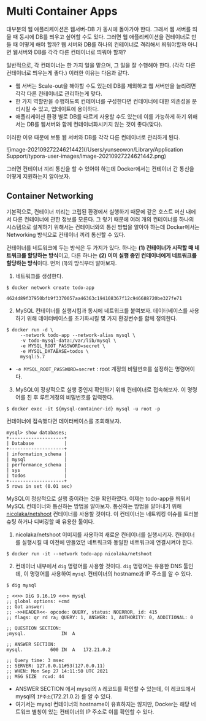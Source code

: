 # Multi Container Apps

대부분의 웹 애플리케이션은 웹서버-DB 가 동시에 돌아가야 한다. 그래서 웹 서버를 띄울 때 동시에 DB를 띄우고 싶어할 수도 있다. 그러면 웹 애플리케이션을 컨테이너로 만들 때 어떻게 해야 할까? 웹 서버와 DB를 하나의 컨테이너로 격리해서 띄워야할까 아니면 웹서버와 DB를 각각 다른 컨테이너로 띄워야 할까? 

일반적으로, 각 컨테이너는 한 가지 일을 맡으며, 그 일을 잘 수행해야 한다. (각각 다른 컨테이너로 띄우는게 좋다.) 이러한 이유는 다음과 같다.

* 웹 서버는 Scale-out을 해야할 수도 있는데 DB를 제외하고 웹 서버만을 늘리려면 각각 다른 컨테이너로 관리하는게 맞다.
* 한 가지 역할만을 수행하도록 컨테이너를 구성한다면 컨테이너에 대한 의존성을 분리시킬 수 있고, 업데이트에 용이하다.
* 애플리케이션 환경 별로 DB를 다르게 사용할 수도 있는데 이를 가능하게 하기 위해서는 DB를 웹서버와 함께 컨테이너화시키지 않는 것이 좋다(맞다).



이러한 이유 때문에 보통 웹 서버와 DB를 각각 다른 컨테이너로 관리하게 된다.

![image-20210927224621442](/Users/yunseowon/Library/Application Support/typora-user-images/image-20210927224621442.png)

그러면 컨테이너 끼리 통신을 할 수 있어야 하는데 Docker에서는 컨테이너 간 통신을 어떻게 지원하는지 알아보자.



## Container Networking

기본적으로, 컨테이너 끼리는 고립된 환경에서 실행하기 때문에 같은 호스트 머신 내에서 다른 컨테이너에 관한 정보를 모른다. 그 렇기 때문에 여러 개의 컨테이너를 하나의 시스템으로 설계하기 위해서는 컨테이너와의 통신 방법을 알아야 하는데 Docker에서는 Networking 방식으로 컨테이너 끼리 통신할 수 있다.

컨테이너를 네트워크에 두는 방식은 두 가지가 있다. 하나는 **(1) 컨테이너가 시작할 때 네트워크를 할당하는 방식**이고, 다른 하나는 **(2) 이미 실행 중인 컨테이너에게 네트워크를 할당하는 방식**이다. 먼저 (1)의 방식부터 알아보자.



1. 네트워크를 생성한다.

```shell
$ docker network create todo-app

4624d89f37950bfb9f3370057aa46363c194108367f12c946688720be327fe71
```

2. MySQL 컨테이너를 실행시킴과 동시에 네트워크를 붙여보자. 데이터베이스를 사용하기 위해 데이터베이스를 초기화시킬 몇 가지 환경변수를 함께 정의한다.

```shell
$ docker run -d \
     --network todo-app --network-alias mysql \
     -v todo-mysql-data:/var/lib/mysql \
     -e MYSQL_ROOT_PASSWORD=secret \
     -e MYSQL_DATABASE=todos \
     mysql:5.7
```

* `-e MYSQL_ROOT_PASSWORD=secret` : root 계정의 비밀번호를 설정하는 명령어이다. 

3. MySQL이 정상적으로 실행 중인지 확인하기 위해 컨테이너로 접속해보자. 이 명령어를 친 후 루트계정의 비밀번호를 입력한다.

```shell
$ docker exec -it ${mysql-container-id} mysql -u root -p
```

컨테이너에 접속했다면 데이터베이스를 조회해보자.

```mysql
mysql> show databases;
+--------------------+
| Database           |
+--------------------+
| information_schema |
| mysql              |
| performance_schema |
| sys                |
| todos              |
+--------------------+
5 rows in set (0.01 sec)
```



MySQL이 정상적으로 실행 중이라는 것을 확인하였다. 이제는 todo-app을 띄워서 MySQL 컨테이너와 통신하는 방법을 알아보자. 통신하는 방법을 알아내기 위해 [nicolaka/netshoot](https://github.com/nicolaka/netshoot) 컨테이너를 사용할 것이다. 이 컨테이너는 네트워킹 이슈를 트러블슈팅 하거나 디버깅할 때 유용한 툴이다.

1. nicolaka/netshoot 이미지를 사용하여 새로운 컨테이너를 실행시키자. 컨테이너를 실행시킬 때 이전에 만들었던 네트워크와 동일한 네트워크에 연결시켜야 한다.

```shell
$ docker run -it --network todo-app nicolaka/netshoot
```

2. 컨테이너 내부에서 `dig` 명령어를 사용할 것이다. `dig` 명령어는 유용한 DNS 툴인데, 이 명령어를 사용하여 `mysql` 컨테이너의 hostname과 IP 주소를 알 수 있다.

```shell
$ dig mysql

; <<>> DiG 9.16.19 <<>> mysql
;; global options: +cmd
;; Got answer:
;; ->>HEADER<<- opcode: QUERY, status: NOERROR, id: 415
;; flags: qr rd ra; QUERY: 1, ANSWER: 1, AUTHORITY: 0, ADDITIONAL: 0

;; QUESTION SECTION:
;mysql.				IN	A

;; ANSWER SECTION:
mysql.			600	IN	A	172.21.0.2

;; Query time: 3 msec
;; SERVER: 127.0.0.11#53(127.0.0.11)
;; WHEN: Mon Sep 27 14:11:50 UTC 2021
;; MSG SIZE  rcvd: 44

```

* ANSWER SECTION 에서 mysql의 `A` 레코드를 확인할 수 있는데, 이 레코드에서 mysql의 `IP주소`(172.21.0.2) 를 알 수 있다. 
* 여기서는 mysql 컨테이너의 hostname이 유효하지는 않지만, Docker는 해당 네트워크 별칭이 있는 컨테이너의 IP 주소로 이를 확인할 수 있다.





# 